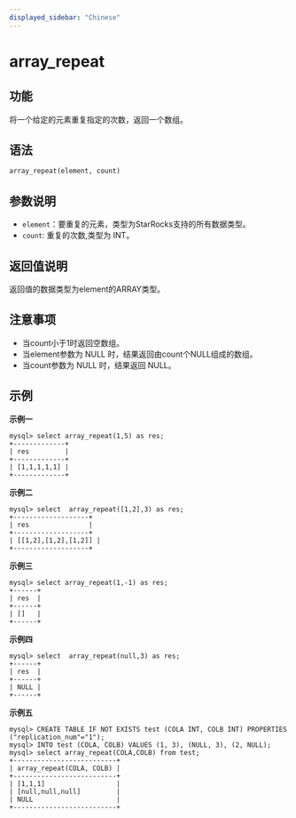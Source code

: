 ```yaml
---
displayed_sidebar: "Chinese"
---
```


# array_repeat

## 功能

将一个给定的元素重复指定的次数，返回一个数组。

## 语法

```Haskell
array_repeat(element, count)
```

## 参数说明

* `element`：要重复的元素，类型为StarRocks支持的所有数据类型。
* `count`: 重复的次数,类型为 INT。

## 返回值说明

返回值的数据类型为element的ARRAY类型。

## 注意事项

- 当count小于1时返回空数组。
- 当element参数为 NULL 时，结果返回由count个NULL组成的数组。
- 当count参数为 NULL 时，结果返回 NULL。

## 示例

**示例一**

```plain text
mysql> select array_repeat(1,5) as res;
+-------------+
| res         |
+-------------+
| [1,1,1,1,1] |
+-------------+
```

**示例二**

```plain text
mysql> select  array_repeat([1,2],3) as res;
+-------------------+
| res               |
+-------------------+
| [[1,2],[1,2],[1,2]] |
+-------------------+
```

**示例三**

```plain text
mysql> select array_repeat(1,-1) as res;
+------+
| res  |
+------+
| []   |
+------+
```

**示例四**

```plain text
mysql> select  array_repeat(null,3) as res;
+------+
| res  |
+------+
| NULL |
+------+
```

**示例五**

```Plain
mysql> CREATE TABLE IF NOT EXISTS test (COLA INT, COLB INT) PROPERTIES ("replication_num"="1");
mysql> INTO test (COLA, COLB) VALUES (1, 3), (NULL, 3), (2, NULL);
mysql> select array_repeat(COLA,COLB) from test;
+--------------------------+
| array_repeat(COLA, COLB) |
+--------------------------+
| [1,1,1]                  |
| [null,null,null]         |
| NULL                     |
+--------------------------+
```